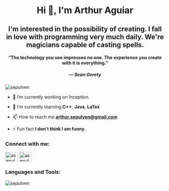 <h1 align="center">Hi 👋, I'm Arthur Aguiar</h1>
<h2 align="center">I'm interested in the possibility of creating. I fall in love with programming very much daily.  We're magicians capable of casting spells.</h3>

<h4 align="center">“The technology you use impresses no one. The experience you create with it is everything.”</h4>
<h5 align="center"> — Sean Gerety</h5>

<p align="left"> <img src="https://komarev.com/ghpvc/?username=sepulven&label=Profile%20views&color=1a5fb4&style=flat" alt="sepulven" /> </p>

- 🔭 I’m currently working on Inception.

- 🌱 I’m currently learning **C++**, **Java**, **LaTex**

- 📫 How to reach me **arthur.sepulven@gmail.com**

- ⚡ Fun fact **I don't think I am funny.**

<h3 align="left">Connect with me:</h3>
<p align="left">
<a href="https://twitter.com/asepulven" target="blank"><img align="center" src="https://raw.githubusercontent.com/rahuldkjain/github-profile-readme-generator/master/src/images/icons/Social/twitter.svg" alt="asepulven" height="30" width="40" /></a>
<a href="https://instagram.com/asepulven" target="blank"><img align="center" src="https://raw.githubusercontent.com/rahuldkjain/github-profile-readme-generator/master/src/images/icons/Social/instagram.svg" alt="asepulven" height="30" width="40" /></a>
</p>

<h3 align="left">Languages and Tools:</h3>

<p><img align="center" src="https://github-readme-streak-stats.herokuapp.com/?user=sepulven&theme=dark" alt="sepulven" /></p>
